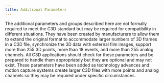 ```yaml
---
title: Additional Parameters
---
```


The additional parameters and groups described here are not formally required to meet the C3D standard but may be required for compatibility in different situations.  They have been created by manufacturers to allow them to extend the original format to accommodate larger numbers of 3D frames in a C3D file, synchronize the 3D data with external film images, support more than 255 3D points, more than 18 events, and more than 255 analog channels.  All C3D applications should check for these parameters and be prepared to handle them appropriately but they are optional and may not exist.  These parameters have been added as technology advances and motion capture systems create larger C3D files with more points and analog channels so they may be required under specific circumstances.

